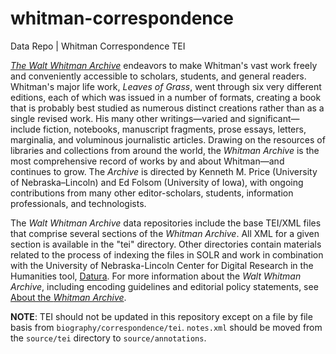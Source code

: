 # whitman-correspondence
Data Repo | Whitman Correspondence TEI

[<em>The Walt Whitman Archive</em>](http://whitmanarchive.org/) endeavors to make Whitman's vast work freely and conveniently accessible to scholars, students, and general readers. Whitman's major life work, <em>Leaves of Grass</em>, went through six very different editions, each of which was issued in a number of formats, creating a book that is probably best studied as numerous distinct creations rather than as a single revised work. His many other writings—varied and significant—include fiction, notebooks, manuscript fragments, prose essays, letters, marginalia, and voluminous journalistic articles. Drawing on the resources of libraries and collections from around the world, the <em>Whitman Archive</em> is the most comprehensive record of works by and about Whitman—and continues to grow. The <em>Archive</em> is directed by Kenneth M. Price (University of Nebraska–Lincoln) and Ed Folsom (University of Iowa), with ongoing contributions from many other editor-scholars, students, information professionals, and technologists.

The <em>Walt Whitman Archive</em> data repositories include the base TEI/XML files that comprise several sections of the <em>Whitman Archive</em>.  All XML for a given section is available in the "tei" directory.  Other directories contain materials related to the process of indexing the files in SOLR and work in combination with the University of Nebraska-Lincoln Center for Digital Research in the Humanities tool, [Datura](https://github.com/CDRH/datura). For more information about the <em>Walt Whitman Archive</em>, including encoding guidelines and editorial policy statements, see [About the <em>Whitman Archive</em>](http://whitmanarchive.org/about/index.html).

**NOTE**: TEI should not be updated in this repository except on a file by file basis from `biography/correspondence/tei`. `notes.xml` should be moved from the `source/tei` directory to `source/annotations`.

